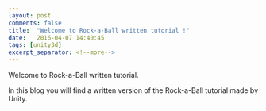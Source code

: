```yaml
---
layout: post
comments: false
title:  "Welcome to Rock-a-Ball written tutorial !"
date:   2016-04-07 14:40:45
tags: [unity3d]
excerpt_separator: <!--more-->
---
```


Welcome to Rock-a-Ball written tutorial.     

In this blog you will find a written version of the Rock-a-Ball tutorial made by Unity.    


